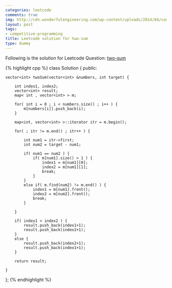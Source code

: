 ```yaml
---
categories: leetcode
comments: true
img: http://cdn.wonderfulengineering.com/wp-content/uploads/2014/04/code-wallpaper-6.png
layout: post
tags:
- competitive-programming
title: Leetcode solution for two-sum
type: dummy
---
```


Following is the solution for Leetcode Question: [two-sum](https://leetcode.com/problems/two-sum/)

{% highlight cpp %}
class Solution {
public:

    vector<int> twoSum(vector<int> &numbers, int target) {
        
        int index1, index2;
        vector<int> result;
        map< int , vector<int> > m;
        
        for( int i = 0 ; i < numbers.size() ; i++ ) {
            m[numbers[i]].push_back(i);
        }
        
        map<int, vector<int> >::iterator itr = m.begin();
        
        for( ; itr != m.end() ; itr++ ) {
            
            int num1 = itr->first;
            int num2 = target - num1;
            
            if( num1 == num2 ) {
                if( m[num1].size() > 1 ) {
                    index1 = m[num1][0];
                    index2 = m[num1][1];
                    break;
                }
            }
            else if( m.find(num2) != m.end() ) {
                index1 = m[num1].front();
                index2 = m[num2].front();
                break;
            }
            
        }
        
        if( index1 < index2 ) {
            result.push_back(index1+1);
            result.push_back(index2+1);
        }
        else {
            result.push_back(index2+1);
            result.push_back(index1+1);
        }
        
        return result;
        
    }
};
{% endhighlight %}